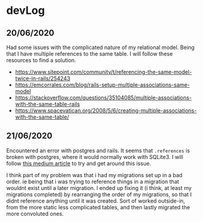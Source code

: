 
# devLog
## 20/06/2020
Had some issues with the complicated nature of my relational model. Being that I have multiple references to the same table. I will follow these resources to find a solution. 
* https://www.sitepoint.com/community/t/referencing-the-same-model-twice-in-rails/254243
* https://emcorrales.com/blog/rails-setup-multiple-associations-same-model
* https://stackoverflow.com/questions/35104085/multiple-associations-with-the-same-table-rails
* https://www.spacevatican.org/2008/5/6/creating-multiple-associations-with-the-same-table/

## 21/06/2020
Encountered an error with postgres and rails. It seems that `.references` is broken with postgres, where it would normally work with SQLite3. 
I will follow [this medium article](https://medium.com/@mindovermiles262/postgresql-foreign-keys-and-reference-ab582a62c7b9) to try and get around this issue. 

I think part of my problem was that i had my migrations set up in a bad order. ie being that i was trying to reference things in a migration that wouldnt exist until a later migration. I ended up fixing it (i think, at least my migrations completed) by rearranging the order of my migrations, so that I didnt reference anything until it was created. Sort of worked outside-in, from the more static less complicated tables, and then lastly migrated the more convoluted ones. 